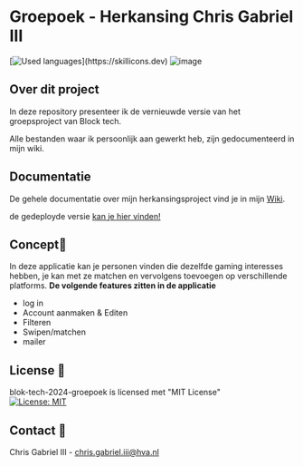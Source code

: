 # Groepoek - Herkansing Chris Gabriel III
[![Used languages](https://skillicons.dev/icons?i=js,html,css,express,mongodb,npm,)](https://skillicons.dev)
![image](https://github.com/ChrisvanHvA/blocktech_herkansing/assets/90341211/43f1c2d6-02bc-4a3c-88be-621d562b26cc)

## Over dit project
In deze repository presenteer ik de vernieuwde versie van het groepsproject van Block tech.

Alle bestanden waar ik persoonlijk aan gewerkt heb, zijn  gedocumenteerd in mijn wiki.
## Documentatie
De gehele documentatie over mijn herkansingsproject vind je in mijn [Wiki](https://github.com/ChrisvanHvA/blocktech_herkansing/wiki). 

de gedeployde versie [kan je hier vinden!](https://blocktechherkansing-production-dbef.up.railway.app/login)



## Concept🔮
In deze applicatie kan je personen vinden die dezelfde gaming interesses hebben, 
je kan met ze matchen en vervolgens toevoegen op verschillende platforms.
**De volgende features zitten in de applicatie**
* log in
* Account aanmaken & Editen
* Filteren
* Swipen/matchen
* mailer

## License 📑
blok-tech-2024-groepoek is licensed met "MIT License" <br>
[![License: MIT](https://img.shields.io/badge/License-MIT-yellow.svg)](https://opensource.org/licenses/MIT)

## Contact 👥
Chris Gabriel III - chris.gabriel.iii@hva.nl

